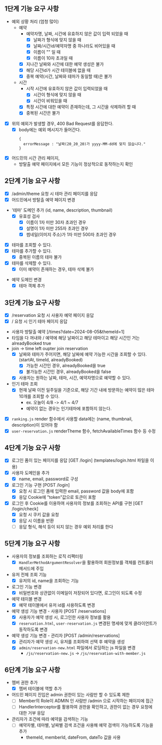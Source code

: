 ## 1단계 기능 요구 사항

- 예외 상황 처리 (엄청 많이)
  - 예약
    - 예약자명, 날짜, 시간에 유효하지 않은 값이 입력 되었을 때
      - [x] 날짜가 형식에 맞지 않을 때
      - [x] 날짜/시간id/예약자명 중 하나라도 비어있을 때
      - [x] 이름이 "" 일 때
      - [x] 이름이 10자 초과일 때
    - [x] 지나간 날짜와 시간에 대한 예약 생성은 불가
    - [x] 해당 시간id가 시간 테이블에 없을 때
    - [x] 중복 예약(시간, 날짜와 테마가 동일할 때)은 불가
  - 시간
    - 시작 시간에 유효하지 않은 값이 입력되었을 때
      - [x] 시간이 형식에 맞지 않을 때
      - [x] 시간이 비워있을 때
    - [x] 특정 시간에 대한 예약이 존재하는데, 그 시간을 삭제하려 할 때
    - [x] 중복된 시간은 불가

- [x] 위의 예외가 발생할 경우, 400 Bad Request를 응답한다.
  - [x] body에는 예외 메시지가 들어간다.
    ```text
    {
      errorMessage : "날짜(20_20_20)가 yyyy-MM-dd에 맞지 않습니다."
    }
    ```

- [x] 어드민의 시간 관리 페이지,
  - 방탈출 예약 페이지에서 모든 기능이 정상적으로 동작하는지 확인

## 2단계 기능 요구 사항

- [x] /admin/theme 요청 시 테마 관리 페이지를 응답
- [x] 어드민에서 방탈출 예약 페이지 변경

- '테마' 도메인 추가 (id, name, description, thumbnail)
  - [x] 유효성 검사
    - [x] 이름이 1자 미만 30자 초과인 경우
    - [x] 설명이 1자 미만 255자 초과인 경우
    - [x] 썸네일(이미지 주소)가 1자 미만 500자 초과인 경우
- [x] 테마를 조회할 수 있다.
- [x] 테마를 추가할 수 있다.
  - [x] 중복된 이름의 테마 불가
- [x] 테마를 삭제할 수 있다.
  - [x] 이미 예약이 존재하는 경우, 테마 삭제 불가

- 예약 도메인 변경
  - [x] 테마 객체 추가

## 3단계 기능 요구 사항

- [x] /reservation 요청 시 사용자 예약 페이지 응답
- [x] / 요청 시 인기 테마 페이지 응답

- 사용자 방탈출 예약 [/times?date=2024-08-05&themeId=1]
- 타임을 다 꺼내와 / 예약에 해당 날짜이고 해당 테마이고 해당 시간인 거는 alreadyBooked true
- join -> time left oupter join reservation
  - [x] 날짜와 테마가 주어지면, 해당 날짜에 예약 가능한 시간을 조회할 수 있다. (startAt, timeId, alreadyBooked)
    - [x] 가능한 시간인 경우, alreadyBooked을 true
    - [x] 불가능한 시간인 경우, alreadyBooked을 false
  - [x] 사용자는 원하는 날짜, 테마, 시간, 예약자명으로 예약할 수 있다.

- 인기 테마 조회
  - [x] 현재 날짜 이전 일주일을 기준으로, 해당 기간 내에 방문하는 예약이 많은 테마 10개를 조회할 수 있다.
    - ex. 오늘이 4/8 -> 4/1 ~ 4/7
    - 예약이 없는 경우는 인기테마에 포함하지 않는다.

- [x] `ranking.js` render 함수에서 사용할 data에는 (name, thumbnail, description)이 있어야 함
- [x] `user-reservation.js` renderTheme 함수, fetchAvailableTimes 함수 등 수정

## 4단계 기능 요구 사항
- [x] 로그인 폼이 있는 페이지를 응답 [GET /login] (templates/login.html 파일을 이용)
- [x] 사용자 도메인을 추가
  - [x] name, email, password로 구성
- [x] 로그인 기능 구현 [POST /login]
  - [x] 요청 시 로그인 폼에 입력한 email, password 값을 body에 포함
  - [x] 응답 Cookie에 "token"값으로 토큰이 포함
- [x] 로그인 후 Cookie를 이용하여 사용자의 정보를 조회하는 API를 구현 [GET /login/check]
  - [x] 요청 시 쿠키 값을 요청
  - [x] 응답 시 이름을 반환
  - [ ] 응답 형식, 해석 등이 되지 않는 경우 예외 처리를 한다

## 5단계 기능 요구 사항
- 사용자의 정보를 조회하는 로직 리팩터링
  - [x] `HandlerMethodArgumentResolver`을 활용하여 회원정보를 객체를 컨트롤러 메서드에 주입
- 유저 전체 조회 기능
  - [x] 유저의 id, name을 조회하는 기능
- 로그인 기능 변경
  - [x] 비밀번호와 상관없이 이메일이 저장되어 있다면, 로그인이 되도록 수정
- 예약 테이블 변경
  - [x] 예약 테이블에서 유저 id를 사용하도록 변경
- 예약 생성 기능 변경 - 사용자 [POST /reservations]
  - [x] 사용자가 예약 생성 시, 로그인한 사용자 정보를 활용
  - [x] `reservation.html`, `user-reservation.js` 변경된 명세에 맞게 클라이언트가 동작하도록 변경
- 예약 생성 기능 변경 - 관리자 [POST /admin/reservations]
  - [x] 관리자가 예약 생성 시, 유저를 조회하여 선택 후 예약을 생성
  - [x] `admin/reservation-new.html` 파일에서 로딩하는 js 파일을 변경 
    - `/js/reservation-new.js` -> `/js/reservation-with-member.js`

## 6단계 기능 요구 사항
- 멤버 권한 추가
  - [x] 멤버 테이블에 역할 추가
- 어드민 페이지 진입은 admin 권한이 있는 사람만 할 수 있도록 제한
  - [ ] Member의 Role이 ADMIN 인 사람만 /admin 으로 시작하는 페이지에 접근
  - [ ] HandlerInterceptor를 활용하여 권한을 확인하고, 권한이 없는 경우 요청에 대한 거부 응답
- 관리자가 조건에 따라 예약을 검색하는 기능
  - [ ] 예약자별, 테마별, 날짜별 검색 조건을 사용해 예약 검색이 가능하도록 기능을 추가
    - themeId, memberId, dateFrom, dateTo 값을 사용 
